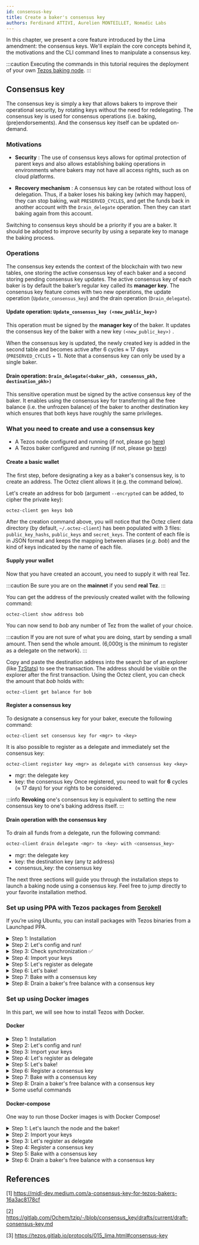 ```yaml
---
id: consensus-key
title: Create a baker's consensus key
authors: Ferdinand ATTIVI, Aurelien MONTEILLET, Nomadic Labs
---
```


In this chapter, we present a core feature introduced by the Lima amendment: the consensus keys. We'll explain the core concepts behind it, the motivations and the CLI command lines to manipulate a consensus key.

:::caution
Executing the commands in this tutorial requires the deployment of your own [Tezos baking node](/baking/cli-baker).
:::

## Consensus key

The consensus key is simply a key that allows bakers to improve their operational security, by rotating keys without the need for redelegating. The consensus key is used for consensus operations (i.e. baking, (pre)endorsements). And the consensus key itself can be updated on-demand.

### Motivations

- **Security** :
The use of consensus keys allows for optimal protection of parent keys and also allows establishing baking operations in environments where bakers may not have all access rights, such as on cloud platforms.

- **Recovery mechanism** : A consensus key can be rotated without loss of delegation. Thus, if a baker loses his baking key (which may happen), they can stop baking, wait `PRESERVED_CYCLES`, and get the funds back in another account with the `Drain_delegate` operation. Then they can start baking again from this account.

Switching to consensus keys should be a priority if you are a baker. It should be adopted to improve security by using a separate key to manage the baking process.

### Operations 

The consensus key extends the context of the blockchain with two new tables, one storing the active consensus key of each baker and a second storing pending consensus key updates. The active consensus key of each baker is by default the baker’s regular key called its **manager key**. The consensus key feature comes with two new operations, the update operation (`Update_consensus_key`) and the drain operation (`Drain_delegate`).

#### Update operation: `Update_consensus_key (<new_public_key>)`

This operation must be signed by the **manager key** of the baker. It updates the consensus key of the baker with a new key `(<new_public_key>)` .

When the consensus key is updated, the newly created key is added in the second table and becomes active after 6 cycles ≈ 17 days (`PRESERVED_CYCLES` + 1). Note that a consensus key can only be used by a single baker. 

#### Drain operation: `Drain_delegate(<baker_pkh, consensus_pkh, destination_pkh>)`

This sensitive operation must be signed by the active consensus key of the baker. It enables using the consensus key for transferring all the free balance (i.e. the unfrozen balance) of the baker to another destination key which ensures that both keys have roughly the same privileges.


### What you need to create and use a consensus key

- A Tezos node configured and running (if not, please go [here](/deploy-a-node))
- A Tezos baker configured and running (if not, please go [here](//baking/cli-baker))


#### Create a basic wallet

The first step, before designating a key as a baker's consensus key, is to create an address. The Octez client allows it (e.g. the command below).

Let's create an address for bob (argument `--encrypted` can be added, to cipher the private key):

```shell
octez-client gen keys bob
```

After the creation command above, you will notice that the Octez client data directory (by default, `~/.octez-client`) has been populated with 3 files: `public_key_hashs`, `public_keys` and `secret_keys`. The content of each file is in JSON format and keeps the mapping between aliases (*e.g.* *bob*) and the kind of keys indicated by the name of each file.

#### Supply your wallet

Now that you have created an account, you need to supply it with real Tez.

:::caution
Be sure you are on the **mainnet** if you send **real Tez**.
:::

You can get the address of the previously created wallet with the following command:

```shell
octez-client show address bob
```

You can now send to *bob* any number of Tez from the wallet of your choice.

:::caution
If you are not sure of what you are doing, start by sending a small amount. Then send the whole amount. (6,000ꜩ is the minimum to register as a delegate on the network).
:::

Copy and paste the destination address into the search bar of an explorer (like [TzStats](https://tzstats.com/)) to see the transaction. The address should be visible on the explorer after the first transaction.
Using the Octez client, you can check the amount that *bob* holds with:

```shell
octez-client get balance for bob
```

#### Register a consensus key

To designate a consensus key for your baker, execute the following command:
```shell
octez-client set consensus key for <mgr> to <key>
```

It is also possible to register as a delegate and immediately set the consensus key:

```shell
octez-client register key <mgr> as delegate with consensus key <key>
```
- mgr: the delegate key 
- key: the consensus key
Once registered, you need to wait for **6** cycles ($\approx$ 17 days) for your rights to be considered.

:::info
**Revoking** one's consensus key is equivalent to setting the new consensus key to one's baking address itself.
:::

#### Drain operation with the consensus key

To drain all funds from a delegate, run the following command: 
```bash
octez-client drain delegate <mgr> to <key> with <consensus_key>
```

- mgr: the delegate key 
- key: the destination key (any tz address)
- consensus_key: the consensus key


The next three sections will guide you through the installation steps to launch a baking node using a consensus key. Feel free to jump directly to your favorite installation method.

### Set up using PPA with Tezos packages from [Serokell](https://github.com/serokell/tezos-packaging)

If you’re using Ubuntu, you can install packages with Tezos binaries from a Launchpad PPA.



<details>
<summary>Step 1: Installation</summary>

In order to add the stable release PPA repository to your machine, run:

```bash
REPO="ppa:serokell/tezos"
```

Then choose the desired protocol for your baker/accuser (you probably want to replace `<:CURRENT_PROTOCOL_SHORT_HASH:>` by the latest protocol version):

```bash
PROTOCOL="<:CURRENT_PROTOCOL_SHORT_HASH@LOW:>"
```

Then, to install the binaries, run the following commands:

```bash
sudo add-apt-repository -y $REPO && sudo apt-get update
sudo apt-get install -y octez-client
sudo apt-get install -y octez-node
sudo apt-get install -y octez-baker-$PROTOCOL
sudo apt-get install -y octez-accuser-$PROTOCOL
```

</details>

<details>
<summary>Step 2: Let's config and run!</summary>

It is possible to define the directory where the data will be stored with `--data-dir` (by default, it is in `.octez-node`).

`--network=NETWORK` Select which network to run. Possible values are: sandbox, mainnet,
[testnet] (e.g., https://teztnets.xyz/<:CURRENT_TESTNET:>, . Learn more about testnet aliases [here](https://tezos.gitlab.io/introduction/test_networks.html)). **Default is mainnet**.

`--history-mode= MODE` Set the mode for the chain's data history storage. Possible values are **archive** , **full** (default), **full:N**, **rolling**, **rolling:N**.

- Archive mode retains all data since the genesis block.
- Full mode only maintains block headers and operations allowing replaying the chain since the genesis if wanted (full mode is recommended to bake. More information [here](https://tezos.gitlab.io/user/history_modes.html)).
- Rolling mode retains only the most recent data and deletes the rest.

For both Full and Rolling modes, it is possible to adjust the number of cycles to preserve by using
the **:N** annotation. The default number of preserved cycles is 5. The value experimental-rolling is
deprecated but is equivalent to rolling which should be used instead.

Read more about node configuration [here](https://tezos.gitlab.io/introduction/howtouse.html#node-configuration)).

For example, the following command configures the node for the **<:CURRENT_TESTNET@CAP:>** Network and stores
data in the specified directory `~/tezos-<:CURRENT_TESTNET:>` with the **full** mode.

```bash
octez-node config init --data-dir ~/tezos-<:CURRENT_TESTNET:> --network=https://teztnets.xyz/<:CURRENT_TESTNET:> --history-mode=full
```

You can run the node with :

```bash
octez-node run --rpc-addr 127.0.0.1:8732 --log-output tezos.log
```

The parameter `--rpc-addr url:port` activates the RPC interface that will allow
communication with the node. By default, it runs on the port `8732` so it is not mandatory to specify it.
The file `tezos.log` will be saved in `/home/user/`.
</details>

<details>
<summary>Step 3: Check synchronization ✅</summary>

The Octez client can be used to interact with the node. It can query its status or ask the node to
perform some actions. For example, after starting your node, you can check if it has finished
synchronizing with the following command (you can use another terminal window if you still watch
the log):

```bash
octez-client -E http://127.0.0.1:8732/ bootstrapped
```

(`-E` option is equal to `--endpoint` option)
When you see the message " *Node is Bootstrapped* ", your Tezos node is synchronized with the
blockchain and you may now perform operations on it!
</details>

<details>
<summary>Step 4: Import your keys</summary>

***Option 1: Import keys from a Ledger***
**Prerequisites: The Ledger Nano should be configured with the Tezos wallet and Tezos
baking apps.**
Access the "Tezos wallet" app on your ledger and list the connected Ledgers with the following
command:

```bash
octez-client --endpoint http://127.0.0.1:8732 list connected ledgers
```

Import a key from a Ledger with the following command:

```bash
octez-client --endpoint http://127.0.0.1:8732 import secret key <key_alias> <ledger://path/to/the/secret/key/on/your/device>
```

You have to replace `<key_alias>` by the alias of your choice, and `<ledger://path/to/the/secret/key/on/your/device>` by the path to your secret
key on your ledger (four options are available to generate either `tz1`, `tz2` or `tz3` addresses).
Validate the public key hash displayed on the ledger to validate the key import.

***Option 2: Import a secret key with the octez-client***

:::caution
This option isn't recommended. Be careful when using your private keys unencrypted
:::

You have to replace `<key_alias>` by the alias of your choice and provide the clear private key
to the octez-client, after the keyword `unencrypted`:

```bash
octez-client --endpoint http://127.0.0.1:8732 import secret key key_alias unencrypted:your_private_key
```

</details>

<details>
<summary>Step 5: Let's register as delegate</summary>

**Option 1 (next): Set up the Ledger to bake for your address**
Access the "Tezos Baking" app on your ledger and then do execute the following command:
(Replace `<key_alias>` by the alias chosen in step 4)

```bash
sudo octez-client -E http://127.0.0.1:8732 setup ledger to bake for my-key-alias key-alias-or-ledger-uri
```

You will need to validate the request on your ledger.

**Register your key as a delegate on the network**
(Replace `<key-alias>` by the alias chosen in step 4)

```bash
octez-client --endpoint http://127.0.0.1:8732 register key <key_alias> as delegate
```

</details>

<details>
<summary>Step 6: Let's bake!</summary>

:::info
Since the Jakarta amendment, the `--liquidity-baking-toggle-vote <vote>` command line toggle is mandatory.
`<vote>` should be replaced by `on`, `off` or `pass`.
Read more about liquidity baking in the technical documentation.
:::

You can launch the baker with:

```bash
octez-baker-<:CURRENT_PROTOCOL_SHORT_HASH:> --endpoint http://127.0.0.1:8732 run with local node /home/user/.octez-node --liquidity-baking-toggle-vote vote
```

🎉 **Congratulations on setting up a baker node!** 🎉
</details>

<details>
<summary>Step 7: Bake with a consensus key</summary>

:::info
You don't need to stop the previous baking process (launched in step 6.) before executing the following command, since the new consensus key will take over the baking process.
:::

To bake with a consensus key, you can execute the following command:

```bash
octez-baker-<:CURRENT_PROTOCOL_SHORT_HASH:> --endpoint http://127.0.0.1:8732 run with local node /usr/local/bin <consensus_key_alias>
```

(In the future, you may change `octez-baker-<:CURRENT_PROTOCOL_SHORT_HASH:>` by the next protocol binary)

Check that the baking process has started by watching the logs.

</details>

<details>
<summary>Step 8: Drain a baker's free balance with a consensus key</summary>

To drain all funds from a delegate, run the following command:

```shell
octez-client drain delegate <mgr> to <key> with <consensus_key>
```

- mgr: the delegate key
- key: the destination key
- consensus_key: the consensus key

</details>

### Set up using Docker images

In this part, we will see how to install Tezos with Docker.

#### Docker

<details>
<summary>Step 1: Installation</summary>

If you don't have Docker on your machine, you can install it with the following command:

```bash
sudo apt install docker.io
```

and follow instructions on: <https://docs.docker.com/engine/install/linux-postinstall/>.
</details>

<details>
<summary>Step 2: Let's config and run!</summary>

Run the node in detached mode (`-d`), as instance on the testnet <:CURRENT_TESTNET:> network with the
history-mode "full" using the following command:

```bash
docker run --privileged -v /dev/bus/usb:/dev/bus/usb -v node-data-volume:/var/run/tezos/node -d -it -p 8732:8732 --name=octez-public-node-full tezos/tezos:<:CURRENT_OCTEZ_VERSION:> octez-node --network=https://teztnets.xyz/<:CURRENT_TESTNET:> --history-mode=full
```

This command will automatically download the `tezos/tezos:<:CURRENT_OCTEZ_VERSION:>` image:

- `--privileged` mode is only used to allow a connection with a Hardware secure module,
e.g. Ledger
- `--name` option to specify the name of the container
- `-v /dev/bus/usb:/dev/bus/usb` allows to mount USB volumes to the specified container
- `-v node-data-volume:/var/run/tezos/node` mount node-data-volume to the specified container. It is where blockchain
data will be stored
- `--network=NETWORK` selects which network to run. Possible values are: **sandbox**, **mainnet**,
**[testnet]** (e.g., ghostnet, <:CURRENT_TESTNET:>. Learn more about testnet aliases [here](https://tezos.gitlab.io/introduction/test_networks.html)). **Default is mainnet.**
- `--history-mode=MODE` lets you set the mode for the node's blockchain history storage.
Possible values are **archive** , **full** (default), **full:N** , **rolling** , **rolling:N**.

  - *Archive mode* retains all data since the genesis block.

  - *Full mode* only maintains block headers and operations allowing replaying of the chain since the genesis, if wanted. *Full mode* is recommended to bake. More information [here](https://tezos.gitlab.io/user/history_modes.html).

  - *Rolling mode* retains only the most recent data and deletes the rest.

For both *Full* and *Rolling* modes, it is possible to adjust the number of cycles to preserve by using
the **:N** annotation. The default number of preserved cycles is 5. The value experimental-rolling is
deprecated but is equivalent to rolling which should be used instead.

Read more about node configuration [here](https://tezos.gitlab.io/introduction/howtouse.html#node-configuration).

After a few minutes, your node identity will be generated and you will be able to check if the node is
bootstrapped:

```bash
docker exec -it octez-public-node-full octez-client --endpoint http://127.0.0.1:8732 bootstrapped
```

(Use **Ctrl+C** to stop logs displaying)
</details>

<details>
<summary>Step 3: Import your keys</summary>

***Option 1: Import keys from a Ledger***

**Prerequisites: The Ledger Nano should be configured with the Tezos wallet and Tezos
baking apps.**

Access the "Tezos wallet" app on your ledger and list the connected Ledgers with the following

Access the Tezos wallet app on your ledger and list the connected Ledgers with the following
command:

```bash
docker exec -it octez-public-node-full sudo octez-client --endpoint http://127.0.0.18732 list connected ledgers
```

Import a key from the Ledger:

```bash
docker exec octez-public-node-full sudo octez-client --endpoint http://127.0.0.1:8732 import secret key <key_alias> <ledger://path/to/the/secret/key/on/your/device>
```

You have to replace `<key_alias>` by the alias of your choice, and
`<ledger://path/to/the/secret/key/on/your/device>` by the path to your secret
key on your ledger (four options are available to generate either `tz1`, `tz2` or `tz3` addresses).
(You will need to validate the public key hash displayed on the ledger to validate the key
importation).

***Option 2: Import a secret key with the octez-client***

:::caution
This option isn't recommended. Be careful when using your private keys unencrypted.
:::

You have to replace `<key_alias>` by the alias of your choice and provide the clear private key
to the octez-client, after the keyword `unencrypted:`:

```bash
docker exec octez-public-node-full octez-client --endpoint http://127.0.0.1:8732 import secret key <key_alias> unencrypted:<your_private_key>
```

</details>

<details>
<summary>Step 4: Let's register as delegate</summary>

**_Option 1 (next): Setup the Ledger to bake for your address**
Access the "Tezos Baking" app on your ledger and then execute the following command:
(replace `<key_alias>` by the alias chosen in Step 3)

```bash
docker exec -it octez-public-node-full sudo octez-client -E http://127.0.0.1:8732 setup ledger to bake for <key_alias>
```

Validate the request on your ledger.

**Register your key as a delegate on the network**
(Replace `<key-alias>` with the alias chosen in Step 3)

```bash
docker exec octez-public-node-full octez-client --endpoint http://127.0.0.1:8732 register key <key_alias> as delegate
```

</details>

<details>
<summary>Step 5: Let's bake!</summary>

:::note
Since the Jakarta amendment, the `--liquidity-baking-toggle-vote vote` command line toggle is mandatory.
`vote` should be replaced by `on`, `off` or `pass`.

Read more about Liquidity Baking in the [technical documentation](https://tezos.gitlab.io/alpha/liquidity_baking.html).
:::

You can launch the baker with:

```bash
docker exec -it octez-public-node-full sh 
octez-baker-<:CURRENT_PROTOCOL_SHORT_HASH:> --endpoint http://127.0.0.1:8732 run with local node /usr/local/bin/ --liquidity-baking-toggle-vote <vote>
```

(In the future, you may change `octez-baker-<:CURRENT_PROTOCOL_SHORT_HASH:>` by the next protocol binary)

Check that the baking process has started by watching the logs.

🎉 **Congratulations on setting up a baker node!** 🎉
</details>

<details>
<summary>Step 6: Register a consensus key</summary>

You can register a consensus key with:

```bash
docker exec -it octez-public-node-full sh 
octez-client set consensus key for <mgr> to <key>

```
- mgr: the delegate key
- key: the consensus key

Once registered, you need to wait for **6** cycles ($\approx$ 17 days) for your rights to be considered.

</details>

<details>
<summary>Step 7: Bake with a consensus key</summary>

:::info
You don't need to stop the previous baking process (launched in step 6.) before executing the following command, since the new consensus key will take over the baking process.
:::

To bake with a consensus key, run the following command:

```bash
docker exec -it octez-baker sudo octez-client run with local node /usr/local/bin <consensus_key_alias>
```

(In the future, you may change `octez-baker-<:CURRENT_PROTOCOL_SHORT_HASH:>` by the next protocol binary)

Check that the baking process has started by watching the logs.



</details>

<details>
<summary>Step 8: Drain a baker's free balance with a consensus key</summary>


To drain all funds from a delegate, run the following command: 

```shell
docker exec -it octez-public-node-full sh octez-client drain delegate <mgr> to <key> with <consensus_key>
```

- mgr: the delegate key
- key: the destination key
- consensus_key: the consensus key

</details>



<details>
<summary>Some useful commands</summary>

To see the manual of commands you can use:

```bash
docker run -it tezos/tezos:<:CURRENT_OCTEZ_VERSION:> man
```

To see the various commands and options of the tezos node, use the following command:

```bash
docker run -it tezos/tezos:<:CURRENT_OCTEZ_VERSION:> octez-node --help
```

To use the client:

```bash
docker exec -it octez-public-node-full octez-client --help
```

</details>

#### **Docker-compose**

One way to run those Docker images is with Docker Compose!

<details>
<summary>Step 1: Let's launch the node and the baker!</summary>

The code below launches a `full node`, a `baker` and an `accuser` for the <:CURRENT_PROTOCOL@CAP:> protocol. You can adapt
it to run a baker and accuser for another protocol by replacing the `PROTOCOL` environment variable, in our case `<:CURRENT_PROTOCOL_SHORT_HASH:>`, with the desired protocol.
(***full mode is recommended to bake***). More information [here](https://tezos.gitlab.io/user/history_modes.html).

```yml
version: "3.4"
volumes:
  node_data_full:
    name: <:CURRENT_PROTOCOL:>-node
    external: false  
  client_data:
    name: <:CURRENT_PROTOCOL:>-client
    external: false
services:
####################################################################################################################################
# You have to uncomment this section if you want to synchronize your node using a snapshot, else you can ignore or delete it.
# Replace /absolute/path/to/your_snapshot.full:/snapshot by the absolute path to the downloaded snapshot.
###################################################################################################################################  
#  import:
#    image: tezos/tezos:v<:CURRENT_OCTEZ_VERSION:>
#    container_name: octez-snapshot-import
#    command: octez-snapshot-import
#    volumes:
#      - node_data_full:/var/run/tezos/node
#      - client_data:/var/run/tezos/client
#      - "/absolute/path/to/your_snapshot.full:/snapshot"
################################################################################################
# If you want to run a node with history-mode=full, keep that "node_full" part, else delete it.
# You can change the version of the image of tezos in : image: tezos/tezos:v<:CURRENT_OCTEZ_VERSION:>
# You can change the --network=NETWORK option.
################################################################################################
  node_full:
    container_name: octez-public-node-full
    image: tezos/tezos:v<:CURRENT_OCTEZ_VERSION:>
    command: octez-node --net-addr :9732 --rpc-addr 127.0.0.1:8732 --rpc-addr 0.0.0.0:8732 --allow-all-rpc 0.0.0.0:8732 --history-mode=full 
    ports:
    - '9732:9732'
    - '8732:8732'
    expose:
    - "8732"
    - "9732" 
    privileged: true
    volumes:
     - node_data_full:/var/run/tezos/node
     - client_data:/var/run/tezos/client
     - /dev/bus/usb:/dev/bus/usb
    restart: on-failure

################################################################################################
# If you want to run a baker, keep that "baker" part, else delete it.
# You can change the version of the image of tezos in: image: tezos/tezos:v<:CURRENT_OCTEZ_VERSION:>
# You can change the PROTOCOL
# You can change the vote mode between on/off/pass. pass is the mode by default
################################################################################################
  baker:
    container_name: octez-baker
    image: tezos/tezos:v<:CURRENT_OCTEZ_VERSION:>
    environment:
     - HOME=/tmp
     - NODE_HOST=127.0.0.1
     - NODE_RPC_PORT=8732
     - PROTOCOL=<:CURRENT_PROTOCOL_SHORT_HASH:>
    command: octez-baker --liquidity-baking-toggle-vote pass
    volumes:
     - node_data_full:/var/run/tezos/node:ro
     - client_data:/var/run/tezos/client
     - /dev/bus/usb:/dev/bus/usb
    restart: on-failure

################################################################################################
# If you want to run an accuser, keep that "accuser" part, else delete it.
# You can change the version of the image of tezos in: image: tezos/tezos:v<:CURRENT_OCTEZ_VERSION:>
# You can change the PROTOCOL
################################################################################################
  accuser:
    container_name: octez-accuser
    image: tezos/tezos:v<:CURRENT_OCTEZ_VERSION:>
    environment:
     - HOME=/tmp
     - NODE_HOST=127.0.0.1
     - NODE_RPC_PORT=8732
     - PROTOCOL=<:CURRENT_PROTOCOL_SHORT_HASH:>
    command: octez-accuser
    volumes:
     - node_data_full:/var/run/tezos/node:ro
     - client_data:/var/run/tezos/client
    restart: on-failure

```

Copy-paste the code above into a `docker-compose.yml` file, and start the node with:

```bash
docker-compose -f docker-compose.yml up -d
```

To check if the node is bootstrapped:

```bash
docker exec -it octez-public-node-full octez-client --endpoint http://127.0.0.1:8732 bootstrapped
```

</details>

<details>
<summary>Step 2: Import your keys</summary>

***Option 1: Import keys from a Ledger***
**Prerequisites: The Ledger Nano should be configured with the Tezos wallet and Tezos
baking apps.**
Open the "Tezos wallet" app on your ledger and list the connected Ledgers with the following command:

```bash
docker exec -it octez-baker sudo octez-client --endpoint http://127.0.0.1:8732 list connected ledgers
```

Import a key from the Ledger:

```bash
docker exec octez-baker sudo octez-client --endpoint http://127.0.0.1:8732 import secret key <key_alias> <ledger://path/to/the/secret/key/on/your/device>
```

You have to replace `<key_alias>` with the alias of your choice, and `<ledger://path/to/the/secret/key/on/your/device>` by the path to your secret key on your ledger (four options are available to generate either `tz1`, `tz2` or `tz3` addresses).

Validate the public key hash displayed on the ledger to validate the key import.

***Option 2: Import a secret key with the octez-client***

:::caution
This option isn't recommended. Be careful when using your private keys
unencrypted
:::

You have to replace `<key_alias>` by the alias of your choice and provide the clear private key
to the octez-client, after the keyword `unencrypted:`:

```bash
docker exec octez-baker octez-client --endpoint http://127.0.0.1:8732 import secret key <key_alias> unencrypted:<your_private_key>
```

</details>

<details>
<summary>Step 3: Let's register as delegate</summary>

***Option 1 (next): Setup the Ledger to bake for your address***
Open the "Tezos Baking" app on your ledger. Then execute the following command:
(Replace `<key_alias>` by the alias chosen earlier in Step 3)

```bash
docker exec -it octez-baker sudo octez-client -E http://127.0.0.1:8732 setup ledger to bake for <key_alias>Validate the request on your ledger.
```

***Register your key as a delegate on the network***
(Replace `<key-alias>` by the alias chosen earlier in Step 3)

```bash
docker exec octez-baker octez-client --endpoint http://127.0.0.1:8732 register key <key_alias> as delegate
```

🎉 **Congratulations on setting up a baker node!** 🎉
</details>

<details>
<summary>Step 4: Register a consensus key</summary>

You can register a consensus key with:

```bash
docker exec -it octez-baker sudo octez-client set consensus key for <mgr> to <key>
```
- mgr: the delegate key
- key: the consensus key


Once registered, you need to wait for **6** cycles ($\approx$ 17 days) for your rights to be considered.

</details>

<details>
<summary>Step 5: Bake with a consensus key</summary>

:::info
You don't need to stop the previous baking process (launched in step 6.) before executing the following command, since the new consensus key will take over the baking process.
:::

To bake with a consensus key, run the following commands:

```bash
docker exec -it octez-public-node-full sh 
octez-baker-<:CURRENT_PROTOCOL_SHORT_HASH:> --endpoint http://127.0.0.1:8732 run with local node /usr/local/bin <consensus_key_alias>
```

(In the future, you may change `octez-baker-<:CURRENT_PROTOCOL_SHORT_HASH:>` by the next protocol binary)

Check that the baking process has started by watching the logs.


</details>


<details>
<summary>Step 6: Drain a baker's free balance with a consensus key</summary>

To drain all funds from a delegate, run the following command:

```bash
docker exec -it octez-baker sudo octez-client drain delegate <mgr> to <key> with <consensus_key>
```
- mgr: the delegate key
- key: the destination key
- consensus_key: the consensus key



</details>



## References

[1] <https://midl-dev.medium.com/a-consensus-key-for-tezos-bakers-16a3ac8178cf>

[2] <https://gitlab.com/Ochem/tzip/-/blob/consensus_key/drafts/current/draft-consensus-key.md>

[3] <https://tezos.gitlab.io/protocols/015_lima.html#consensus-key>
